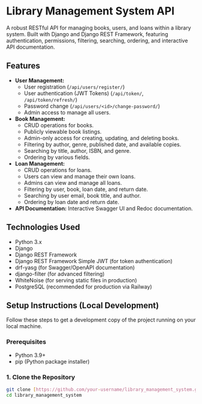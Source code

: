 # Library Management System API

A robust RESTful API for managing books, users, and loans within a library system. Built with Django and Django REST Framework, featuring authentication, permissions, filtering, searching, ordering, and interactive API documentation.

## Features

* **User Management:**
    * User registration (`/api/users/register/`)
    * User authentication (JWT Tokens) (`/api/token/`, `/api/token/refresh/`)
    * Password change (`/api/users/<id>/change-password/`)
    * Admin access to manage all users.
* **Book Management:**
    * CRUD operations for books.
    * Publicly viewable book listings.
    * Admin-only access for creating, updating, and deleting books.
    * Filtering by author, genre, published date, and available copies.
    * Searching by title, author, ISBN, and genre.
    * Ordering by various fields.
* **Loan Management:**
    * CRUD operations for loans.
    * Users can view and manage their own loans.
    * Admins can view and manage all loans.
    * Filtering by user, book, loan date, and return date.
    * Searching by user email, book title, and author.
    * Ordering by loan date and return date.
* **API Documentation:** Interactive Swagger UI and Redoc documentation.

## Technologies Used

* Python 3.x
* Django
* Django REST Framework
* Django REST Framework Simple JWT (for token authentication)
* drf-yasg (for Swagger/OpenAPI documentation)
* django-filter (for advanced filtering)
* WhiteNoise (for serving static files in production)
* PostgreSQL (recommended for production via Railway)

## Setup Instructions (Local Development)

Follow these steps to get a development copy of the project running on your local machine.

### Prerequisites

* Python 3.9+
* pip (Python package installer)

### 1. Clone the Repository

```bash
git clone [https://github.com/your-username/library_management_system.git](https://github.com/your-username/library_management_system.git)
cd library_management_system